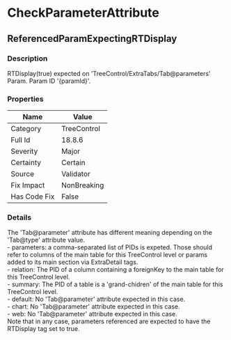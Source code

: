 ﻿---  
uid: Validator_18_8_6  
---

# CheckParameterAttribute

## ReferencedParamExpectingRTDisplay

### Description

RTDisplay(true) expected on 'TreeControl\/ExtraTabs\/Tab@parameters' Param. Param ID '{paramId}'.

### Properties

| Name         | Value       |
| ------------ | ----------- |
| Category     | TreeControl |
| Full Id      | 18.8.6      |
| Severity     | Major       |
| Certainty    | Certain     |
| Source       | Validator   |
| Fix Impact   | NonBreaking |
| Has Code Fix | False       |

### Details

The 'Tab@parameter' attribute has different meaning depending on the 'Tab@type' attribute value.  
    \- parameters: a comma\-separated list of PIDs is expeted. Those should refer to columns of the main table for this TreeControl level or params added to its main section via ExtraDetail tags.  
    \- relation: The PID of a column containing a foreignKey to the main table for this TreeControl level.  
    \- summary: The PID of a table is a 'grand\-chidren' of the main table for this TreeControl level.  
    \- default: No 'Tab@parameter' attribute expected in this case.  
    \- chart: No 'Tab@parameter' attribute expected in this case.  
    \- web: No 'Tab@parameter' attribute expected in this case.  
Note that in any case, parameters referenced are expected to have the RTDisplay tag set to true.
